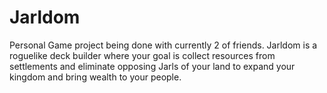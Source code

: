 # Jarldom
Personal Game project being done with currently 2 of friends. Jarldom is a roguelike deck builder where your goal is collect resources from settlements and eliminate opposing Jarls of your land to expand your kingdom and bring wealth to your people.
